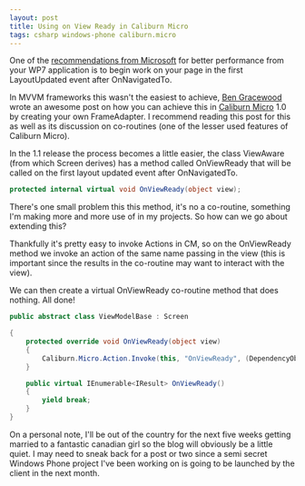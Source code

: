 ```yaml
---
layout: post
title: Using on View Ready in Caliburn Micro
tags: csharp windows-phone caliburn.micro
---
```


One of the [recommendations from Microsoft](http://msdn.microsoft.com/en-us/library/ff967560.aspx#BKMK_Startup) for better performance from your WP7 application is to begin work on your page in the first LayoutUpdated event after OnNavigatedTo.

In MVVM frameworks this wasn't the easiest to achieve, [Ben Gracewood](http://www.ben.geek.nz/2011/03/wp7-background-loading-with-caliburn-and-coroutines/) wrote an awesome post on how you can achieve this in [Caliburn Micro](http://caliburnmicro.codeplex.com/) 1.0 by creating your own FrameAdapter. I recommend reading this post for this as well as its discussion on co-routines (one of the lesser used features of Caliburn Micro).

In the 1.1 release the process becomes a little easier, the class ViewAware (from which Screen derives) has a method called OnViewReady that will be called on the first layout updated event after OnNavigatedTo.

``` csharp
protected internal virtual void OnViewReady(object view);
```

There's one small problem this this method, it's no a co-routine, something I'm making more and more use of in my projects. So how can we go about extending this?

Thankfully it's pretty easy to invoke Actions in CM, so on the OnViewReady method we invoke an action of the same name passing in the view (this is important since the results in the co-routine may want to interact with the view).

We can then create a virtual OnViewReady co-routine method that does nothing. All done!

``` csharp
public abstract class ViewModelBase : Screen

{
    protected override void OnViewReady(object view)
    {
        Caliburn.Micro.Action.Invoke(this, "OnViewReady", (DependencyObject)view);
    }

    public virtual IEnumerable<IResult> OnViewReady()
    {
        yield break;
    }
}
```

On a personal note, I'll be out of the country for the next five weeks getting married to a fantastic canadian girl so the blog will obviously be a little quiet. I may need to sneak back for a post or two since a semi secret Windows Phone project I've been working on is going to be launched by the client in the next month.
